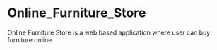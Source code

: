 # Online_Furniture_Store
Online Furniture Store is a web based application where user can buy furniture online
